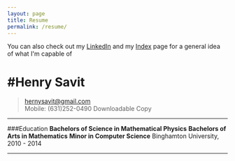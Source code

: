 ```yaml
---
layout: page
title: Resume
permalink: /resume/
---
```


You can also check out my [LinkedIn](https://www.linkedin.com/pub/henry-savit/69/270/450) and my [Index](http://itshenry.com/Index.html) page for a general idea of what I'm capable of

#Henry Savit
============

> hernysavit@gmail.com                      		
> Mobile: (631)252-0490
> Downloadable Copy

----

###Education
**Bachelors of Science in Mathematical Physics**
**Bachelors of Arts in Mathematics**
**Minor in Computer Science**
Binghamton University, 2010 - 2014

----